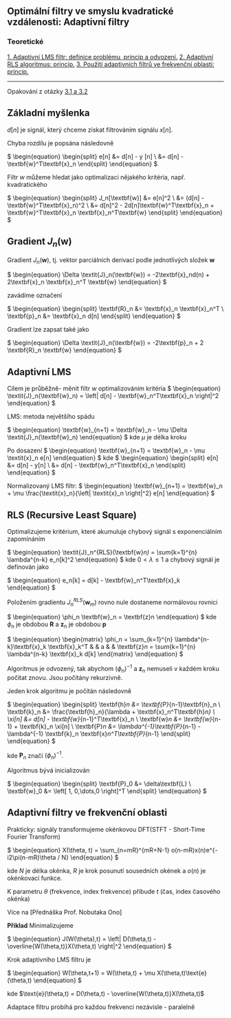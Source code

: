 ## Optimální filtry ve smyslu kvadratické vzdálenosti: Adaptivní filtry

### Teoretické

[1. Adaptivní LMS filtr: definice problému, princip a odvození.](./4T1.md#adaptivní-lms)
[2. Adaptivní RLS algoritmus: princip.](./4T1.md#rls-recursive-least-square)
[3. Použití adaptivních filtrů ve frekvenční oblasti: princip.](./4T1.md#adaptivní-filtry-ve-frekvenční-oblasti)

----

Opakování z otázky [3.1 a 3.2](./3T1_2.md) 

## **Základní myšlenka**

$d[n]$ je signál, který chceme získat filtrováním signálu $x[n]$.

Chyba rozdílu je popsána následovně

$
\begin{equation}
    \begin{split}
        e[n] &= d[n] - y [n]  \\
        &= d[n] - \textbf{w}^T\textbf{x}_n
    \end{split}
\end{equation}
$

Filtr *w* můžeme hledat jako optimalizaci nějakého kritéria, např. kvadratického

$
\begin{equation}
    \begin{split}
        J_n[\textbf{w}] &= e[n]^2  \\
        &= (d[n] - \textbf{w}^T\textbf{x}_n)^2 \\
        &= d[n]^2 - 2d[n]\textbf{w}^T\textbf{x}_n + \textbf{w}^T\textbf{x}_n \textbf{x}_n^T\textbf{w}
    \end{split}
\end{equation}
$

## **Gradient $\textit{J}_n$($\textbf{w}$)**

Gradient $\textit{J}_n$($\textbf{w}$), tj. vektor parciálních derivací podle jednotlivých složek $\textbf{w}$

$
\begin{equation}
    \Delta \textit{J}_n(\textbf{w}) = -2\textbf{x}_nd(n) + 2\textbf{x}_n \textbf{x}_n^T \textbf{w}
\end{equation}
$

zavádíme označení

$
\begin{equation}
    \begin{split}
        \textbf{R}_n &= \textbf{x}_n \textbf{x}_n^T \\
        \textbf{p}_n &= \textbf{x}_n d[n]
    \end{split}
\end{equation}
$

Gradient lze zapsat také jako

$
\begin{equation}
    \Delta \textit{J}_n(\textbf{w}) = -2\textbf{p}_n + 2 \textbf{R}_n \textbf{w}
\end{equation}
$

## **Adaptivní LMS**

Cílem je průběžně- měnit filtr $w$ optimalizováním kritéria
$
\begin{equation}
    \textit{J}_n(\textbf{w}_n) = \left| d[n] - \textbf{w}_n^T\textbf{x}_n \right|^2
\end{equation}
$

LMS: metoda největšího spádu

$
\begin{equation}
    \textbf{w}_{n+1} = \textbf{w}_n - \mu \Delta \textit{J}_n(\textbf{w}_n)
\end{equation}
$
kde $\mu$ je délka kroku

Po dosazení
$
\begin{equation}
    \textbf{w}_{n+1} = \textbf{w}_n - \mu \textit{x}_n e[n]
\end{equation}
$
kde
$
\begin{equation}
    \begin{split}
        e[n] &= d[n] - y[n] \\
            &= d[n] - \textbf{w}_n^T\textbf{x}_n
    \end{split}
\end{equation}
$

Normalizovaný LMS filtr:
$
\begin{equation}
    \textbf{w}_{n+1} = \textbf{w}_n + \mu \frac{\textit{x}_n}{\left\| \textit{x}_n \right\|^2} e[n]
\end{equation}
$

## **RLS (Recursive Least Square)**

Optimalizujeme kritérium, které akumuluje chybový signál s exponenciálním zapomínáním

$
\begin{equation}
    \textit{J}_n^{RLS}(\textbf{w}_n) = \sum_{k=1}^{n} \lambda^{n-k} e_n[k]^2
\end{equation}
$
kde $0 \lt \lambda \le 1$ a chybový signál je definován jako

$
\begin{equation}
    e_n[k] = d[k] - \textbf{w}_n^T\textbf{x}_k
\end{equation}
$

Položením gradientu $\textit{J}_n^{RLS}(\textbf{w}_m)$ rovno nule dostaneme normálovou rovnici

$
\begin{equation}
    \phi_n \textbf{w}_n = \textbf{z}n
\end{equation}
$
kde $\phi_n$ je obdobou $\textbf{R}$ a $\textbf{z}_n$ je obdobou $\textbf{p}$

$
\begin{equation}
\begin{matrix}
\phi_n = \sum_{k=1}^{n} \lambda^{n-k}\textbf{x}_k \textbf{x}_k^T &  & a &  & \textbf{z}_n = \sum_{k=1}^{n} \lambda^{n-k} \textbf{x}_k d[k]
\end{matrix}
\end{equation}
$

Algoritmus je odvozený, tak abychom $(\phi_n)^{-1}$ a $\textbf{z}_n$ nemuseli v každém kroku počítat znovu. Jsou počítány rekurzivně.

Jeden krok algoritmu je počítán následovně

$
\begin{equation}
    \begin{split}
        \textbf{h}_n &= \textbf{P}_{n-1}\textbf{n}_n \\
        \textbf{k}_n &= \frac{\textbf{h}_n}{\lambda + \textbf{x}_n^T\textbf{h}_n} \\
        \xi[n] &= d[n] - \textbf{w}_{n-1}^T\textbf{x}_n \\
        \textbf{w}_n &= \textbf{w}_{n-1} + \textbf{k}_n \xi[n] \\
        \textbf{P}_n &= \lambda^{-1}\textbf{P}_{n-1} - \lambda^{-1} \textbf{k}_n \textbf{x}_n^T\textbf{P}_{n-1}
    \end{split}
\end{equation}
$

kde $\textbf{P}_n$ značí $(\phi_n)^{-1}$.

Algoritmus bývá inicializován

$
\begin{equation}
    \begin{split}
        \textbf{P}_0 &= \delta\textbf{L} \\
        \textbf{w}_0 &= \left[ 1, 0,\dots,0 \right]^T
    \end{split}
\end{equation}
$

## **Adaptivní filtry ve frekvenční oblasti**

Prakticky: signály transformujeme okénkovou DFT(STFT - Short-Time Fourier Transform)

$
\begin{equation}
    X(\theta, t) = \sum_{n=mR}^{mR+N-1} o(n-mR)x(n)e^{-i2\pi(n-mR)\theta / N}
\end{equation}
$

kde $N$ je délka okénka, $R$ je krok posunutí sousedních okének a $o(n)$ je okénkovací funkce.

K parametru $\theta$ (frekvence, index frekvence) přibude $t$ (čas, index časového okénka)

Více na [Přednáška Prof. Nobutaka Ono]

**Příklad**
Minimalizujeme

$
\begin{equation}
    J(W(\theta),t) = \left| D(\theta,t) - \overline{W(\theta,t)}X(\theta,t) \right|^2
\end{equation}
$

Krok adaptivního LMS filtru je 

$
\begin{equation}
    W(\theta,t+1) = W(\theta,t) + \mu X(\theta,t)\text{e}(\theta,t)
\end{equation}
$

kde $\text{e}(\theta,t) = D(\theta,t) - \overline{W(\theta,t)}X(\theta,t)$

Adaptace filtru probíhá pro každou frekvenci nezávisle - paralelně